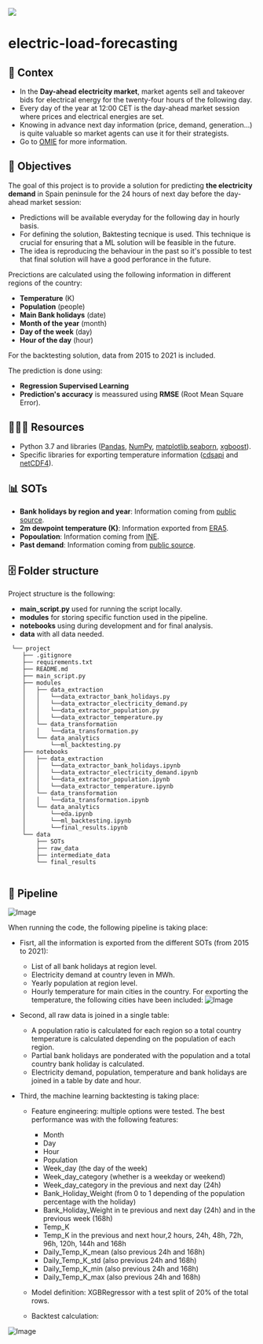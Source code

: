 <p align="left"><img src="https://www.worldenergytrade.com/images/stories/news/energias_alternativas/electricidad/4024/La-demanda-de-energia-electrica-de-Espana-aumenta-en-julio.jpg"></p>

# electric-load-forecasting

## **🤔 Contex**

- In the **Day-ahead electricity market**, market agents sell and takeover bids for electrical energy for the twenty-four hours of the following day.
- Every day of the year at 12:00 CET is the day-ahead market session where prices and electrical energies are set.
- Knowing in advance next day information (price, demand, generation...) is quite valuable so market agents can use it for their strategists.
- Go to [OMIE](https://www.omie.es/) for more information.


## **🎯 Objectives**

The goal of this project is to provide a solution for predicting **the electricity demand** in Spain peninsule for the 24 hours of next day before the day-ahead market session:

- Predictions will be available everyday for the following day in hourly basis.
- For defining the solution, Baktesting tecnique is used. This technique is crucial for ensuring that a ML solution will be feasible in the future.
- The idea is reproducing the behaviour in the past so it's possible to test that final solution will have a good perforance in the future.


Precictions are calculated using the following information in different regions of the country:

- **Temperature** (K)
- **Population** (people)
- **Main Bank holidays** (date)
- **Month of the year** (month)
- **Day of the week** (day)
- **Hour of the day** (hour)

For the backtesting solution, data from 2015 to 2021 is included.

The prediction is done using:

- **Regression Supervised Learning** 
- **Prediction's accuracy** is meassured using **RMSE** (Root Mean Square Error).


## **👩🏻‍💻 Resources**

- Python 3.7 and libraries ([Pandas](https://pandas.pydata.org/pandas-docs/stable/reference/index.html), [NumPy](https://numpy.org/doc/stable/user/index.html), [matplotlib](https://matplotlib.org/stable/users/index),[seaborn](https://seaborn.pydata.org/index.html), [xgboost](https://xgboost.readthedocs.io/en/stable/)).
- Specific libraries for exporting temperature information ([cdsapi](https://cds.climate.copernicus.eu/api-how-to) and [netCDF4](https://unidata.github.io/netcdf4-python/)).


## **📊 SOTs**

- **Bank holidays by region and year**: Information coming from [public source](https://administracion.gob.es/pag_Home/atencionCiudadana/calendarios/diasInhabiles.html#-b95725c1af8d).
- **2m dewpoint temperature	(K)**: Information exported from [ERA5](https://cds.climate.copernicus.eu/cdsapp#!/dataset/reanalysis-era5-pressure-levels?tab=overview).
- **Popoulation**: Information coming from [INE](https://www.ine.es/jaxiT3/Datos.htm?t=2915).
- **Past demand**: Information coming from [public source](https://www.ree.es/es/apidatos).


## **🗄 Folder structure**

Project structure is the following:

- **main_script.py** used for running the script locally.
- **modules** for storing specific function used in the pipeline.
- **notebooks** using during development and for final analysis.
- **data** with all data needed.

```
 └── project
    ├── .gitignore
    ├── requirements.txt
    ├── README.md
    ├── main_script.py   
    ├── modules
    │   ├── data_extraction
    │   │   └──data_extractor_bank_holidays.py
    │   │   └──data_extractor_electricity_demand.py
    │   │   └──data_extractor_population.py
    │   │   └──data_extractor_temperature.py
    │   └── data_transformation
    │   │   └──data_transformation.py    
    │   └── data_analytics
    │       └──ml_backtesting.py    
    ├── notebooks
    │   ├── data_extraction
    │   │   └──data_extractor_bank_holidays.ipynb
    │   │   └──data_extractor_electricity_demand.ipynb
    │   │   └──data_extractor_population.ipynb
    │   │   └──data_extractor_temperature.ipynb
    │   └── data_transformation
    │   │   └──data_transformation.ipynb  
    │   └── data_analytics
    │       └──eda.ipynb  
    │       └──ml_backtesting.ipynb  
    │       └──final_results.ipynb  
    └── data
        ├── SOTs
        ├── raw_data
        ├── intermediate_data
        └── final_results
       
 ```

## **🧩 Pipeline**

![Image](https://github.com/Malvagfr/electric-load-forecasting/blob/main/images/flow.jpg)

When running the code, the following pipeline is taking place:

- Fisrt, all the information is exported from the different SOTs (from 2015 to 2021):
   - List of all bank holidays at region level.
   - Electricity demand at country leven in MWh.
   - Yearly population at region level.
   - Hourly temperature for main cities in the country. For exporting the temperature, the following cities have been included:
     ![Image](https://github.com/Malvagfr/electric-load-forecasting/blob/main/images/main_cities.jpg)

- Second, all raw data is joined in a single table:
   -  A population ratio is calculated for each region so a total country temperature is calculated depending on the population of each region.
   -  Partial bank holidays are ponderated with the population and a total country bank holiday is calculated.
   -  Electricity demand, population, temperature and bank holidays are joined in a table by date and hour.
  
  
- Third, the machine learning backtesting is taking place:
   -  Feature engineering: multiple options were tested. The best performance was with the following features:
      - Month
      - Day
      - Hour
      - Population
      - Week_day (the day of the week)
      - Week_day_category (whether is a weekday or weekend)
      - Week_day_category in the previous and next day (24h)
      - Bank_Holiday_Weight (from 0 to 1 depending of the population percentage with the holiday)
      - Bank_Holiday_Weight in te previous and next day (24h) and in the previous week (168h)
      - Temp_K
      - Temp_K in the previous and next hour,2 hours, 24h, 48h, 72h, 96h, 120h, 144h and 168h
      - Daily_Temp_K_mean (also previous 24h and 168h)
      - Daily_Temp_K_std (also previous 24h and 168h)
      - Daily_Temp_K_min (also previous 24h and 168h)
      - Daily_Temp_K_max (also previous 24h and 168h)
      
   -  Model definition: XGBRegressor with a test split of 20% of the total rows.

   -  Backtest calculation: 


![Image](https://github.com/Malvagfr/electric-load-forecasting/blob/main/images/flow.jpg)

